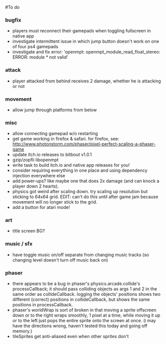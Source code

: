 #To do

### bugfix
* players must reconnect their gamepads when toggling fullscreen in native app
* investigate intermittent issue in which jump button doesn't work on one of four ps4 gamepads
* investigate and fix error: 'openmpt: openmpt_module_read_float_stereo: ERROR: module * not valid'

### attack
* player attacked from behind receives 2 damage, whether he is attacking or not

### movement
* allow jump through platforms from below

### misc
* allow connecting gamepad w/o restarting
* get game working in firefox & safari. for firefox, see: http://www.photonstorm.com/phaser/pixel-perfect-scaling-a-phaser-game
* update itch.io releases to bitbout v1.0.1
* gzip/zopfli libopenmpt
* write task to build itch.io and native app releases for you!
* consider requiring everything in one place and using dependency injection everywhere else
* add power-ups? like maybe one that does 2x damage (and can knock a player down 2 hearts).
* physics got weird after scaling down. try scaling up resolution but sticking to 64x64 grid. EDIT: can't do this until after game jam because movement will no longer stick to the grid.
* add a button for atari mode!

### art
* title screen BG?

### music / sfx
* have toggle music on/off separate from changing music tracks (so changing level doesn't turn off music back on)

### phaser
* there appears to be a bug in phaser's physics.arcade.collide's processCallback; it should pass colliding objects as args 1 and 2 in the same order as collideCallback. logging the objects' positions shows two different (correct) positions in collideCallback, but shows the same positions in processCallback.
* phaser's worldWrap is sort of broken in that moving a sprite offscreen down or to the right wraps smoothly, 1 pixel at a time, while moving it up or to the left just pops the entire sprite onto the screen at once. (i may have the directions wrong, haven't tested this today and going off memory.)
* tileSprites get anti-aliased even when other sprites don't
